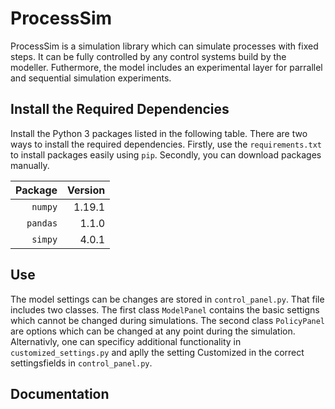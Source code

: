 # ProcessSim
ProcessSim is a simulation library which can simulate processes with fixed steps. It can be fully controlled by any control systems build by the modeller. Futhermore, the model includes an experimental layer for parrallel and sequential simulation experiments. 

## Install the Required Dependencies
Install the Python 3 packages listed in the following table. There are two ways to install the required dependencies. Firstly, use the
`requirements.txt` to install packages easily using `pip`. Secondly, you
can download packages manually.

| Package | Version |
| --: | --: |
| `numpy` | 1.19.1 |
| `pandas` | 1.1.0 |
| `simpy` | 4.0.1 |

## Use
The model settings can be changes are stored in `control_panel.py`. That file includes two classes. The first class `ModelPanel` contains the basic settigns which cannot be changed during simulations. The second class `PolicyPanel` are options which can be changed at any point during the simulation. Alternativly, one can specificy additional functionality in `customized_settings.py` and aplly the setting Customized in the correct settingsfields in `control_panel.py`. 

## Documentation
